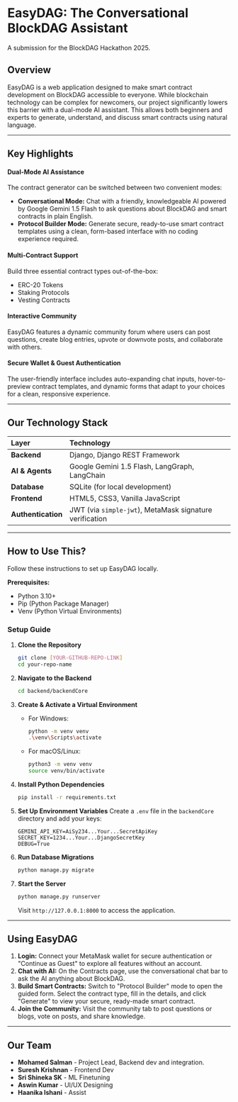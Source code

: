 # EasyDAG: The Conversational BlockDAG Assistant

A submission for the BlockDAG Hackathon 2025.

## Overview

EasyDAG is a web application designed to make smart contract development on BlockDAG accessible to everyone. While blockchain technology can be complex for newcomers, our project significantly lowers this barrier with a dual-mode AI assistant. This allows both beginners and experts to generate, understand, and discuss smart contracts using natural language. 

---

## Key Highlights

#### Dual-Mode AI Assistance 
The contract generator can be switched between two convenient modes: 
* **Conversational Mode:** Chat with a friendly, knowledgeable AI powered by Google Gemini 1.5 Flash to ask questions about BlockDAG and smart contracts in plain English. 
* **Protocol Builder Mode:** Generate secure, ready-to-use smart contract templates using a clean, form-based interface with no coding experience required. 

#### Multi-Contract Support 
Build three essential contract types out-of-the-box: 
* ERC-20 Tokens 
* Staking Protocols 
* Vesting Contracts 

#### Interactive Community 
EasyDAG features a dynamic community forum where users can post questions, create blog entries, upvote or downvote posts, and collaborate with others.

#### Secure Wallet & Guest Authentication 
The user-friendly interface includes auto-expanding chat inputs, hover-to-preview contract templates, and dynamic forms that adapt to your choices for a clean, responsive experience.

---

## Our Technology Stack 

| Layer | Technology |
| :--- | :--- |
| **Backend** | Django, Django REST Framework |
| **AI & Agents**| Google Gemini 1.5 Flash, LangGraph, LangChain |
| **Database** | SQLite (for local development) |
| **Frontend** | HTML5, CSS3, Vanilla JavaScript |
| **Authentication**| JWT (via `simple-jwt`), MetaMask signature verification |

---

## How to Use This? 

Follow these instructions to set up EasyDAG locally.

**Prerequisites:**
* Python 3.10+ 
* Pip (Python Package Manager)
* Venv (Python Virtual Environments)
### Setup Guide 

1.  **Clone the Repository** 
    ```bash
    git clone [YOUR-GITHUB-REPO-LINK]
    cd your-repo-name
    ```
    

2.  **Navigate to the Backend** 
    ```bash
    cd backend/backendCore
    ```
    

3.  **Create & Activate a Virtual Environment** 
    * For Windows:
        ```bash
        python -m venv venv
        .\venv\Scripts\activate
        ```
     
    * For macOS/Linux: 
        ```bash
        python3 -m venv venv
        source venv/bin/activate
        ```
      

4.  **Install Python Dependencies** 
    ```bash
    pip install -r requirements.txt
    ```
    

5.  **Set Up Environment Variables** 
    Create a `.env` file in the `backendCore` directory and add your keys: 
    ```
    GEMINI_API_KEY=AiSy234...Your...SecretApiKey
    SECRET_KEY=1234...Your...DjangoSecretKey
    DEBUG=True
    ```
    

6.  **Run Database Migrations** 
    ```bash
    python manage.py migrate
    ```
   
7.  **Start the Server** 
    ```bash
    python manage.py runserver
    ```
    
    Visit `http://127.0.0.1:8000` to access the application. 

---

## Using EasyDAG 

1.  **Login:** Connect your MetaMask wallet for secure authentication or "Continue as Guest" to explore all features without an account. 
2.  **Chat with AI:** On the Contracts page, use the conversational chat bar to ask the AI anything about BlockDAG.
3.  **Build Smart Contracts:** Switch to "Protocol Builder" mode to open the guided form. Select the contract type, fill in the details, and click "Generate" to view your secure, ready-made smart contract. 
4.  **Join the Community:** Visit the community tab to post questions or blogs, vote on posts, and share knowledge. 

---

## Our Team 

* **Mohamed Salman** - Project Lead, Backend dev and integration.
* **Suresh Krishnan** - Frontend Dev 
* **Sri Shineka SK** - ML Finetuning
* **Aswin Kumar** - UI/UX Designing
* **Haanika Ishani** - Assist 